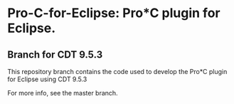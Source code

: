 # Pro-C-for-Eclipse: Pro*C plugin for Eclipse.

## Branch for CDT 9.5.3

This repository branch contains the code used to develop the Pro*C plugin for Eclipse using CDT 9.5.3

For more info, see the master branch.